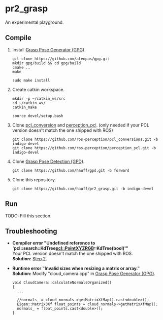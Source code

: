 # pr2_grasp

An experimental playground.

## Compile

1. Install [Grasp Pose Generator (GPG)](https://github.com/atenpas/gpg).
    ```
    git clone https://github.com/atenpas/gpg.git
    mkdir gpg/build && cd gpg/build
    cmake ..
    make

    sudo make install
    ```

2. Create catkin workspace.
    ```
    mkdir -p ~/catkin_ws/src
    cd ~/catkin_ws/
    catkin_make

    source devel/setup.bash
    ```

3. Clone [pcl_conversion](https://github.com/ros-perception/pcl_conversions) and
[perception_pcl](https://github.com/ros-perception/perception_pcl.git).
(only needed if your PCL version doesn't match the one shipped with ROS)
    ```
    git clone https://github.com/ros-perception/pcl_conversions.git -b indigo-devel
    git clone https://github.com/ros-perception/perception_pcl.git -b indigo-devel
    ```
  
4. Clone [Grasp Pose Detection (GPD)](https://github.com/hauff/gpd).
    ```
    git clone https://github.com/hauff/gpd.git -b forward
    ```

5. Clone this repository.
    ```
    git clone https://github.com/hauff/pr2_grasp.git -b indigo-devel
    ```

## Run

TODO: Fill this section.

## Troubleshooting

* **Compiler error "Undefined reference to 'pcl::search::KdTree<pcl::PointXYZRGB>::KdTree(bool)'"**  
  Your PCL version doesn't match the one shipped with ROS.  
  **Solution:** [Step 2](#Compile).
  
* **Runtime error "Invalid sizes when resizing a matrix or array."**  
  **Solution:** Modify "cloud_camera.cpp" in [Grasp Pose Generator (GPG)](https://github.com/atenpas/gpg).
    ```
    void CloudCamera::calculateNormalsOrganized()
    {
      ...

      //normals_ = cloud_normals->getMatrixXfMap().cast<double>();
      Eigen::Matrix3Xf float_points = cloud_normals->getMatrixXfMap();
      normals_ = float_points.cast<double>();
    }
    ```

